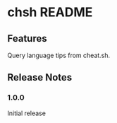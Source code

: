 # chsh README
## Features
Query language tips from cheat.sh.

<!-- ## Known Issues -->


## Release Notes
### 1.0.0
Initial release
